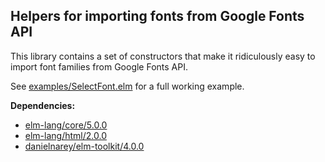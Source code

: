 ## Helpers for importing fonts from Google Fonts API

This library contains a set of constructors that make it ridiculously easy to
import font families from Google Fonts API.

See
[examples/SelectFont.elm](https://github.com/danielnarey/elm-font-import/tree/master/examples)
for a full working example.

__Dependencies:__
- [elm-lang/core/5.0.0](http://package.elm-lang.org/packages/elm-lang/core/5.0.0)
- [elm-lang/html/2.0.0](http://package.elm-lang.org/packages/elm-lang/html/2.0.0)
- [danielnarey/elm-toolkit/4.0.0](http://package.elm-lang.org/packages/danielnarey/elm-toolkit/4.0.0)
